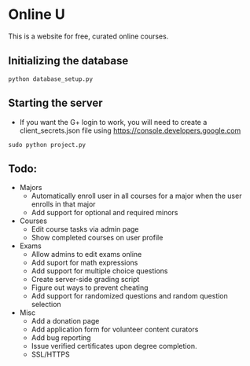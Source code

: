 # Online U

This is a website for free, curated online courses. 

## Initializing the database
`python database_setup.py`

## Starting the server
* If you want the G+ login to work, you will need to create a client_secrets.json file using https://console.developers.google.com

`sudo python project.py`

## Todo:
* Majors
  * Automatically enroll user in all courses for a major when the user enrolls in that major
  * Add support for optional and required minors
* Courses
  * Edit course tasks via admin page 
  * Show completed courses on user profile
* Exams
  * Allow admins to edit exams online
  * Add suport for math expressions
  * Add support for multiple choice questions
  * Create server-side grading script
  * Figure out ways to prevent cheating
  * Add support for randomized questions and random question selection
* Misc
  * Add a donation page
  * Add application form for volunteer content curators
  * Add bug reporting
  * Issue verified certificates upon degree completion.
  * SSL/HTTPS
